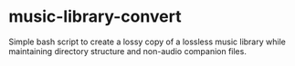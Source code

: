 # music-library-convert

Simple bash script  to create a lossy copy of a lossless music library while maintaining directory structure and non-audio companion files.